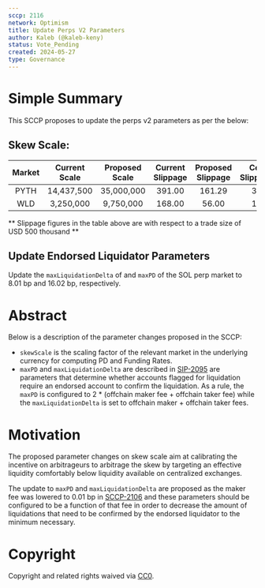 ```yaml
---
sccp: 2116
network: Optimism
title: Update Perps V2 Parameters
author: Kaleb (@kaleb-keny)
status: Vote_Pending
created: 2024-05-27
type: Governance
---
```


# Simple Summary

This SCCP proposes to update the perps v2 parameters as per the below:

## Skew Scale:

| **Market** | **Current Scale** | **Proposed Scale** | **Current Slippage** | **Proposed Slippage** | **Cex Slippage** |
|:----------:|:-----------------:|:------------------:|:--------------------:|:---------------------:|:----------------:|
|    PYTH    |     14,437,500    |     35,000,000     |        391.00        |         161.29        |        36        |
|     WLD    |     3,250,000     |      9,750,000     |        168.00        |         56.00         |        18        |

** Slippage figures in the table above are with respect to a trade size of USD 500 thousand **

## Update Endorsed Liquidator Parameters

Update the `maxLiquidationDelta` of and `maxPD` of the SOL perp market to 8.01 bp and 16.02 bp, respectively.

# Abstract
Below is a description of the parameter changes proposed in the SCCP:
- `skewScale` is the scaling factor of the relevant market in the underlying currency for computing PD and Funding Rates.
- `maxPD` and `maxLiquidationDelta` are described in [SIP-2095](https://sips.synthetix.io/sips/sip-2005/) are parameters that determine whether accounts flagged for liquidation require an endorsed account to confirm the liquidation.  As a rule, the `maxPD` is configured to 2 * (offchain maker fee + offchain taker fee) while the `maxLiquidationDelta` is set to offchain maker + offchain taker fees.

# Motivation

The proposed parameter changes on skew scale aim at calibrating the incentive on arbitrageurs to arbitrage the skew by targeting an effective liquidity comfortably below liquidity available on centralized exchanges.

The update to `maxPD` and `maxLiquidationDelta` are proposed as the maker fee was lowered to 0.01 bp in [SCCP-2106](https://sips.synthetix.io/sccp/sccp-2106/) and these parameters should be configured to be a function of that fee in order to decrease the amount of liquidations that need to be confirmed by the endorsed liquidator to the minimum necessary.


# Copyright

Copyright and related rights waived via [CC0](https://creativecommons.org/publicdomain/zero/1.0/).


